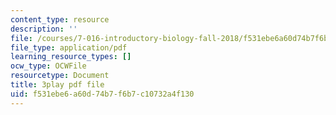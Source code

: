 ```yaml
---
content_type: resource
description: ''
file: /courses/7-016-introductory-biology-fall-2018/f531ebe6a60d74b7f6b7c10732a4f130_QTdJiG7mV40.pdf
file_type: application/pdf
learning_resource_types: []
ocw_type: OCWFile
resourcetype: Document
title: 3play pdf file
uid: f531ebe6-a60d-74b7-f6b7-c10732a4f130
---
```

